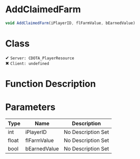 # AddClaimedFarm
```js	
void AddClaimedFarm(iPlayerID, flFarmValue, bEarnedValue)
```
# Class
✔ `Server: CDOTA_PlayerResource`  
✖ `Client: undefined`  

# Function Description

# Parameters
Type|Name|Description
--|--|--
int|iPlayerID|No Description Set
float|flFarmValue|No Description Set
bool|bEarnedValue|No Description Set
